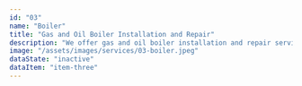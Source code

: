 ```yaml
---
id: "03"
name: "Boiler"
title: "Gas and Oil Boiler Installation and Repair"
description: "We offer gas and oil boiler installation and repair services to ensure the safety and efficiency of your  heating system."
image: "/assets/images/services/03-boiler.jpeg"
dataState: "inactive"
dataItem: "item-three"
---
```

